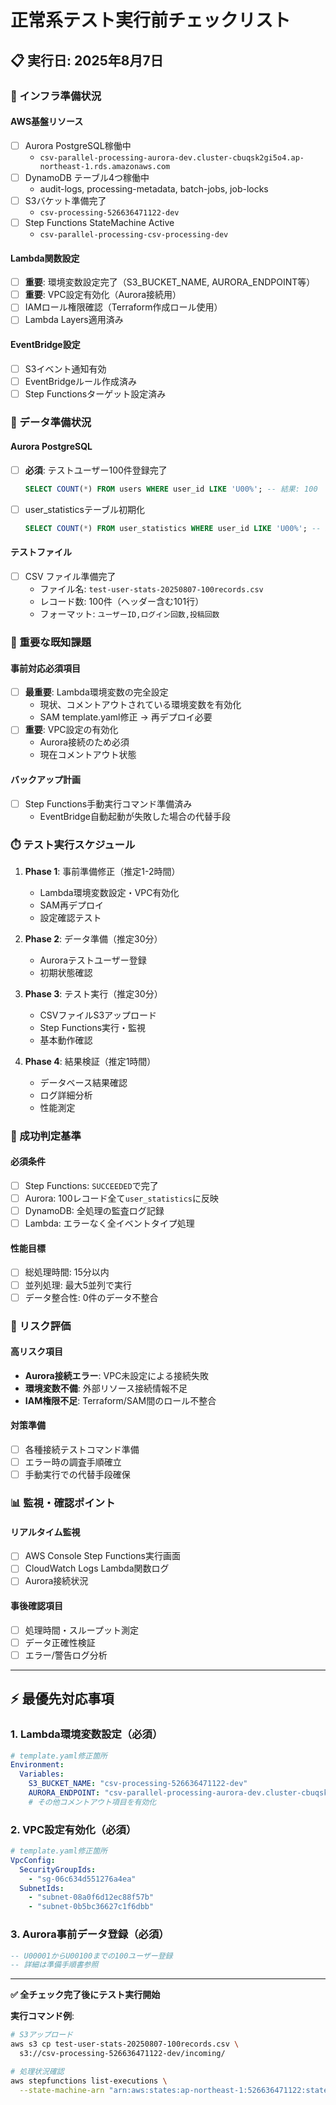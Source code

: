 # 正常系テスト実行前チェックリスト

## 📋 実行日: 2025年8月7日

### 🔧 インフラ準備状況

#### AWS基盤リソース
- [ ] Aurora PostgreSQL稼働中
  - `csv-parallel-processing-aurora-dev.cluster-cbuqsk2gi5o4.ap-northeast-1.rds.amazonaws.com`
- [ ] DynamoDB テーブル4つ稼働中 
  - audit-logs, processing-metadata, batch-jobs, job-locks
- [ ] S3バケット準備完了
  - `csv-processing-526636471122-dev`
- [ ] Step Functions StateMachine Active
  - `csv-parallel-processing-csv-processing-dev`

#### Lambda関数設定
- [ ] **重要**: 環境変数設定完了（S3_BUCKET_NAME, AURORA_ENDPOINT等）
- [ ] **重要**: VPC設定有効化（Aurora接続用）
- [ ] IAMロール権限確認（Terraform作成ロール使用）
- [ ] Lambda Layers適用済み

#### EventBridge設定
- [ ] S3イベント通知有効
- [ ] EventBridgeルール作成済み
- [ ] Step Functionsターゲット設定済み

### 💾 データ準備状況

#### Aurora PostgreSQL
- [ ] **必須**: テストユーザー100件登録完了
  ```sql
  SELECT COUNT(*) FROM users WHERE user_id LIKE 'U00%'; -- 結果: 100
  ```
- [ ] user_statisticsテーブル初期化
  ```sql  
  SELECT COUNT(*) FROM user_statistics WHERE user_id LIKE 'U00%'; -- 結果: 0
  ```

#### テストファイル
- [ ] CSV ファイル準備完了
  - ファイル名: `test-user-stats-20250807-100records.csv`  
  - レコード数: 100件（ヘッダー含む101行）
  - フォーマット: `ユーザーID,ログイン回数,投稿回数`

### 🚨 重要な既知課題

#### 事前対応必須項目
- [ ] **最重要**: Lambda環境変数の完全設定
  - 現状、コメントアウトされている環境変数を有効化
  - SAM template.yaml修正 → 再デプロイ必要
- [ ] **重要**: VPC設定の有効化
  - Aurora接続のため必須
  - 現在コメントアウト状態

#### バックアップ計画
- [ ] Step Functions手動実行コマンド準備済み
  - EventBridge自動起動が失敗した場合の代替手段

### ⏱️ テスト実行スケジュール

1. **Phase 1**: 事前準備修正（推定1-2時間）
   - Lambda環境変数設定・VPC有効化
   - SAM再デプロイ
   - 設定確認テスト

2. **Phase 2**: データ準備（推定30分）
   - Auroraテストユーザー登録
   - 初期状態確認

3. **Phase 3**: テスト実行（推定30分）
   - CSVファイルS3アップロード
   - Step Functions実行・監視
   - 基本動作確認

4. **Phase 4**: 結果検証（推定1時間）
   - データベース結果確認
   - ログ詳細分析
   - 性能測定

### 🎯 成功判定基準

#### 必須条件
- [ ] Step Functions: `SUCCEEDED`で完了
- [ ] Aurora: 100レコード全て`user_statistics`に反映
- [ ] DynamoDB: 全処理の監査ログ記録
- [ ] Lambda: エラーなく全イベントタイプ処理

#### 性能目標
- [ ] 総処理時間: 15分以内
- [ ] 並列処理: 最大5並列で実行
- [ ] データ整合性: 0件のデータ不整合

### 🚧 リスク評価

#### 高リスク項目
- **Aurora接続エラー**: VPC未設定による接続失敗
- **環境変数不備**: 外部リソース接続情報不足
- **IAM権限不足**: Terraform/SAM間のロール不整合

#### 対策準備
- [ ] 各種接続テストコマンド準備
- [ ] エラー時の調査手順確立
- [ ] 手動実行での代替手段確保

### 📊 監視・確認ポイント

#### リアルタイム監視
- [ ] AWS Console Step Functions実行画面
- [ ] CloudWatch Logs Lambda関数ログ
- [ ] Aurora接続状況

#### 事後確認項目
- [ ] 処理時間・スループット測定
- [ ] データ正確性検証
- [ ] エラー/警告ログ分析

---

## ⚡ 最優先対応事項

### 1. Lambda環境変数設定（必須）
```yaml
# template.yaml修正箇所
Environment:
  Variables:
    S3_BUCKET_NAME: "csv-processing-526636471122-dev"
    AURORA_ENDPOINT: "csv-parallel-processing-aurora-dev.cluster-cbuqsk2gi5o4.ap-northeast-1.rds.amazonaws.com"
    # その他コメントアウト項目を有効化
```

### 2. VPC設定有効化（必須）
```yaml
# template.yaml修正箇所  
VpcConfig:
  SecurityGroupIds:
    - "sg-06c634d551276a4ea"
  SubnetIds:
    - "subnet-08a0f6d12ec88f57b"
    - "subnet-0b5bc36627c1f6dbb"
```

### 3. Aurora事前データ登録（必須）
```sql
-- U00001からU00100までの100ユーザー登録
-- 詳細は準備手順書参照
```

---

**✅ 全チェック完了後にテスト実行開始**

**実行コマンド例**:
```bash
# S3アップロード
aws s3 cp test-user-stats-20250807-100records.csv \
  s3://csv-processing-526636471122-dev/incoming/

# 処理状況確認
aws stepfunctions list-executions \
  --state-machine-arn "arn:aws:states:ap-northeast-1:526636471122:stateMachine:csv-parallel-processing-csv-processing-dev"
```